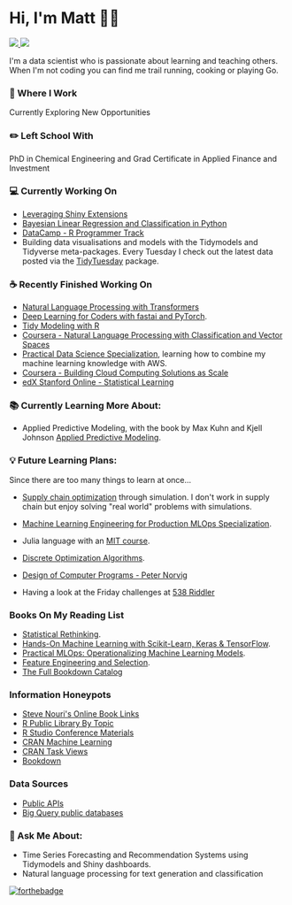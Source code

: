# Hi, I'm Matt 🧑🏼‍

 <!-- LinkedIn Contact -->
  <a href="https://www.linkedin.com/in/mattrosinski/" target="_blank">
    <img src="https://img.shields.io/badge/-MATT%20ROSINSKI-blue?style=for-the-badge&logo=Linkedin&logoColor=white"/>
  </a>
  
<!-- Email -->
  <a href="mailto:mattrosinski@gmail.com">
    <img src="https://img.shields.io/badge/EMAIL-mattrosinski@gmail.com-20b2aa?style=for-the-badge"/>
  </a>
  
</br>
<p>
 
I'm a data scientist who is passionate about learning and teaching others. When I'm not coding you can find me trail running, cooking or playing Go.</p>

### 💼 Where I Work

Currently Exploring New Opportunities

### ✏️ Left School With

PhD in Chemical Engineering and Grad Certificate in Applied Finance and Investment

### 💻 Currently Working On
* [Leveraging Shiny Extensions](https://github.com/nanxstats/awesome-shiny-extensions)
* [Bayesian Linear Regression and Classification in Python](www.deeplearningcourses.com)
* [DataCamp - R Programmer Track](https://www.datacamp.com/join-me/NTU5MTAwMg==) 
* Building data visualisations and models with the Tidymodels and Tidyverse meta-packages. Every Tuesday I check out the latest data posted via the [TidyTuesday](https://github.com/rfordatascience/tidytuesday) package.

### ☕ Recently Finished Working On
* [Natural Language Processing with Transformers](https://www.getsphere.com/)
* [Deep Learning for Coders with fastai and PyTorch](https://learning.oreilly.com/library/view/deep-learning-for/9781492045519/).
* [Tidy Modeling with R](https://www.tmwr.org/)
* [Coursera - Natural Language Processing with Classification and Vector Spaces](https://coursera.org/share/f83d875f2eb0386ca84bf1a500e192f1)
* [Practical Data Science Specialization](https://coursera.org/share/42191e339042e776efa617cf6edc49f2), learning how to combine my machine learning knowledge with AWS. 
* [Coursera - Building Cloud Computing Solutions as Scale](https://coursera.org/share/60cb54781888f2614d7bf3f4005c03fe)
* [edX Stanford Online - Statistical Learning](https://courses.edx.org/certificates/b0e1d1bb11b542db8929d7cc9d145de9)


### 📚 Currently Learning More About:

* Applied Predictive Modeling, with the book by Max Kuhn and Kjell Johnson [Applied Predictive Modeling](http://appliedpredictivemodeling.com/).

### 💡 Future Learning Plans:

Since there are too many things to learn at once...

* [Supply chain optimization](https://smile.amazon.com/gp/product/3110673916/) through simulation. I don't work in supply chain but enjoy solving "real world" problems with simulations. 

* [Machine Learning Engineering for Production MLOps Specialization](https://www.coursera.org/specializations/machine-learning-engineering-for-production-mlops).

* Julia language with an [MIT course](https://computationalthinking.mit.edu/Spring21/). 

* [Discrete Optimization Algorithms](https://www.coursera.org/learn/discrete-optimization).

* [Design of Computer Programs - Peter Norvig](https://learn.udacity.com/courses/cs212)

* Having a look at the Friday challenges at [538 Riddler](https://fivethirtyeight.com/tag/the-riddler/)

### Books On My Reading List

* [Statistical Rethinking](https://www.routledge.com/Statistical-Rethinking-A-Bayesian-Course-with-Examples-in-R-and-STAN/McElreath/p/book/9780367139919). 
* [Hands-On Machine Learning with Scikit-Learn, Keras & TensorFlow](https://www.amazon.com/Hands-Machine-Learning-Scikit-Learn-TensorFlow/).
* [Practical MLOps: Operationalizing Machine Learning Models](https://www.amazon.com/Practical-MLOps-Operationalizing-Machine-Learning/).
* [Feature Engineering and Selection](https://www.amazon.com/Feature-Engineering-Selection-Practical-Predictive/).
* [The Full Bookdown Catalog](https://rviews.rstudio.com/2021/11/04/bookdown-org/)

### Information Honeypots

* [Steve Nouri's Online Book Links](https://www.linkedin.com/pulse/free-data-science-books-20-steve-nouri/)
* [R Public Library By Topic](https://rviews.rstudio.com/2021/11/04/bookdown-org/)
* [R Studio Conference Materials](https://github.com/rstudio/rstudio-conf)
* [CRAN Machine Learning](https://cran.r-project.org/web/views/MachineLearning.html)
* [CRAN Task Views](https://cran.r-project.org/web/views/)
* [Bookdown](https://bookdown.org/home/tags/)

### Data Sources

* [Public APIs](https://github.com/public-apis/public-apis)
* [Big Query public databases](https://cloud.google.com/bigquery)

### 💬 Ask Me About:

* Time Series Forecasting and Recommendation Systems using Tidymodels and Shiny dashboards.
* Natural language processing for text generation and classification

[![forthebadge](https://forthebadge.com/images/badges/uses-git.svg)](https://forthebadge.com)
